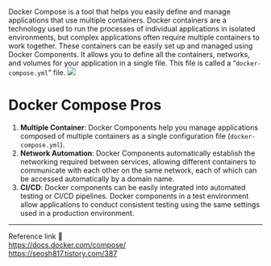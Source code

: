 Docker Compose is a tool that helps you easily define and manage applications that use multiple containers. Docker containers are a technology used to run the processes of individual applications in isolated environments, but complex applications often require multiple containers to work together. These containers can be easily set up and managed using Docker Components. It allows you to define all the containers, networks, and volumes for your application in a single file. This file is called a “`docker-compose.yml`” file.
![](https://miro.medium.com/v2/resize:fit:1400/format:webp/1*ltc8W2kSyH7I-KidlugYNQ.png)         
# Docker Compose Pros
1. **Multiple Container**: Docker Components help you manage applications composed of multiple containers as a single configuration file (`docker-compose.yml`).
2. **Network Automation**: Docker Components automatically establish the networking required between services, allowing different containers to communicate with each other on the same network, each of which can be accessed automatically by a domain name.
3. **CI/CD**: Docker components can be easily integrated into automated testing or CI/CD pipelines. Docker components in a test environment allow applications to conduct consistent testing using the same settings used in a production environment.

---
Reference link 🙂    
https://docs.docker.com/compose/         
https://seosh817.tistory.com/387